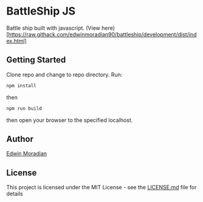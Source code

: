 # BattleShip JS

Battle ship built with javascript.
(View here)[https://raw.githack.com/edwinmoradian90/battleship/development/dist/index.html]

## Getting Started

Clone repo and change to repo directory. 
Run: 
```bash
npm install
```

then 
```bash
npm run build
```

then open your browser to the specified localhost.

## Author

[Edwin Moradian](https://github.com/PurpleBooth)

## License

This project is licensed under the MIT License - see the [LICENSE.md](LICENSE.md) file for details

